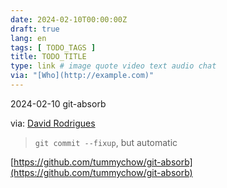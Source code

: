 ```yaml
---
date: 2024-02-10T00:00:00Z
draft: true
lang: en
tags: [ TODO_TAGS ]
title: TODO_TITLE
type: link # image quote video text audio chat
via: "[Who](http://example.com)"
---
```



2024-02-10 git-absorb

via: [David Rodrigues](https://ios.slack.com/archives/C075W976X/p1707576001587239)

> `git commit --fixup`, but automatic

[https://github.com/tummychow/git-absorb](https://github.com/tummychow/git-absorb)

